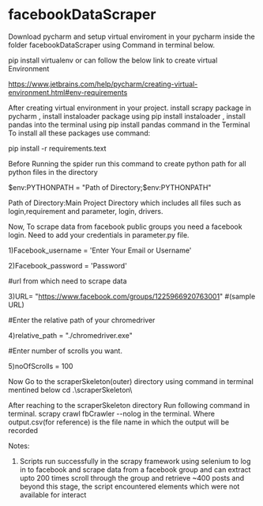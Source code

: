 # facebookDataScraper

Download pycharm and setup virtual enviroment in your pycharm inside the folder facebookDataScraper using Command in terminal below.

pip install virtualenv or can follow the below link to create virtual Environment

https://www.jetbrains.com/help/pycharm/creating-virtual-environment.html#env-requirements

After creating virtual environment in your project. install scrapy package in pycharm , install instaloader package using pip install instaloader , install pandas into the terminal using pip install pandas command in the Terminal To install all these packages use command: 

pip install -r requirements.text

Before Running the spider run this command to create python path for all python files in the directory

$env:PYTHONPATH = "Path of Directory;$env:PYTHONPATH" 

Path of Directory:Main Project Directory which includes all files such as login,requirement and parameter, login, drivers.

Now,
To scrape data from facebook public groups you need a facebook login. Need to add your credentials in parameter.py file.

1)Facebook_username = 'Enter Your Email or Username'

2)Facebook_password = 'Password'

#url from which need to scrape data

3)URL= "https://www.facebook.com/groups/1225966920763001" #(sample URL)

#Enter the relative path of your chromedriver

4)relative_path = "./chromedriver.exe"

#Enter number of scrolls you want.

5)noOfScrolls = 100 

 Now Go to the scraperSkeleton(outer) directory using command in terminal mentined below cd .\scraperSkeleton\

After reaching to the scraperSkeleton directory Run following command in terminal. scrapy crawl fbCrawler --nolog in the terminal. Where output.csv(for reference) is the file name in which the output will be recorded

Notes:
1) Scripts run successfully in the scrapy framework using selenium to log in to facebook and scrape data from a facebook group and can extract upto 200 times scroll through the group and retrieve ~400 posts and beyond this stage, the script encountered elements which were not available for interact
